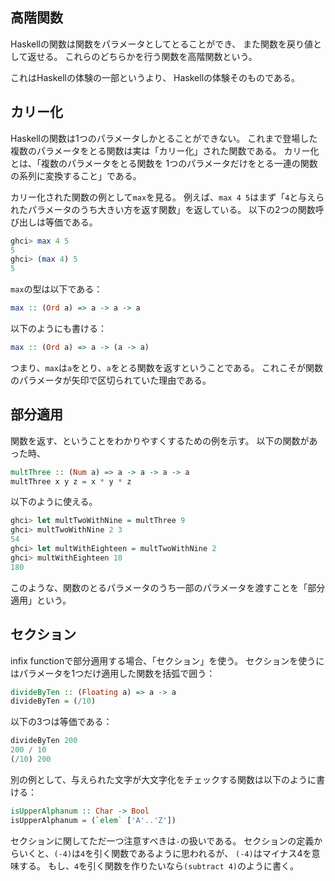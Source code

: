 ## 高階関数
Haskellの関数は関数をパラメータとしてとることができ、
また関数を戻り値として返せる。
これらのどちらかを行う関数を高階関数という。

これはHaskellの体験の一部というより、
Haskellの体験そのものである。

## カリー化
Haskellの関数は1つのパラメータしかとることができない。
これまで登場した複数のパラメータをとる関数は実は「カリー化」された関数である。
カリー化とは、「複数のパラメータをとる関数を
1つのパラメータだけをとる一連の関数の系列に変換すること」である。

カリー化された関数の例として`max`を見る。
例えば、`max 4 5`はまず「`4`と与えられたパラメータのうち大きい方を返す関数」を返している。
以下の2つの関数呼び出しは等価である。
```haskell
ghci> max 4 5
5
ghci> (max 4) 5
5
```

`max`の型は以下である：
```haskell
max :: (Ord a) => a -> a -> a
```
以下のようにも書ける：
```haskell
max :: (Ord a) => a -> (a -> a)
```
つまり、`max`は`a`をとり、`a`をとる関数を返すということである。
これこそが関数のパラメータが矢印で区切られていた理由である。

## 部分適用
関数を返す、ということをわかりやすくするための例を示す。
以下の関数があった時、
```haskell
multThree :: (Num a) => a -> a -> a -> a
multThree x y z = x * y * z
```
以下のように使える。
```haskell
ghci> let multTwoWithNine = multThree 9
ghci> multTwoWithNine 2 3
54
ghci> let multWithEighteen = multTwoWithNine 2
ghci> multWithEighteen 10
180
```
このような、関数のとるパラメータのうち一部のパラメータを渡すことを「部分適用」という。

## セクション
infix functionで部分適用する場合、「セクション」を使う。
セクションを使うにはパラメータを1つだけ適用した関数を括弧で囲う：
```haskell
divideByTen :: (Floating a) => a -> a
divideByTen = (/10)
```
以下の3つは等価である：
```haskell
divideByTen 200
200 / 10
(/10) 200
```

別の例として、与えられた文字が大文字化をチェックする関数は以下のように書ける：
```haskell
isUpperAlphanum :: Char -> Bool
isUpperAlphanum = (`elem` ['A'..'Z'])
```

セクションに関してただ一つ注意すべきは`-`の扱いである。
セクションの定義からいくと、`(-4)`は`4`を引く関数であるように思われるが、
`(-4)`はマイナス4を意味する。
もし、`4`を引く関数を作りたいなら`(subtract 4)`のように書く。
